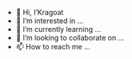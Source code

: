 - 👋 Hi, I’Kragoat
- 👀 I’m interested in ...
- 🌱 I’m currently learning ...
- 💞️ I’m looking to collaborate on ...
- 📫 How to reach me ...

<!---
ayerulug/ayerulug is a ✨ special ✨ repository because its `README.md` (this file) appears on your GitHub profile.
You can click the Preview link to take a look at your changes.
--->
